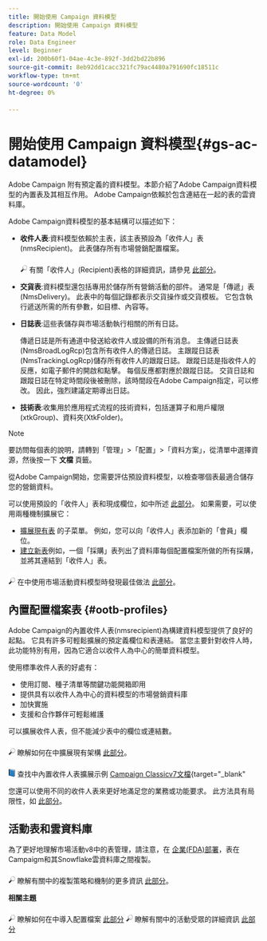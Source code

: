 ```yaml
---
title: 開始使用 Campaign 資料模型
description: 開始使用 Campaign 資料模型
feature: Data Model
role: Data Engineer
level: Beginner
exl-id: 200b60f1-04ae-4c3e-892f-3dd2bd22b896
source-git-commit: 8eb92dd1cacc321fc79ac4480a791690fc18511c
workflow-type: tm+mt
source-wordcount: '0'
ht-degree: 0%

---
```


# 開始使用 Campaign 資料模型{#gs-ac-datamodel}

Adobe Campaign 附有預定義的資料模型。本節介紹了Adobe Campaign資料模型的內置表及其相互作用。 Adobe Campaign依賴於包含連結在一起的表的雲資料庫。

Adobe Campaign資料模型的基本結構可以描述如下：

* **收件人表**:資料模型依賴於主表，該主表預設為「收件人」表(nmsRecipient)。 此表儲存所有市場營銷配置檔案。

   ![](../assets/do-not-localize/glass.png) 有關「收件人」(Recipient)表格的詳細資訊，請參見 [此部分](#ootb-profiles)。

* **交貨表**:資料模型還包括專用於儲存所有營銷活動的部件。 通常是「傳遞」表(NmsDelivery)。 此表中的每個記錄都表示交貨操作或交貨模板。 它包含執行遞送所需的所有參數，如目標、內容等。

* **日誌表**:這些表儲存與市場活動執行相關的所有日誌。

   傳遞日誌是所有通道中發送給收件人或設備的所有消息。 主傳遞日誌表(NmsBroadLogRcp)包含所有收件人的傳遞日誌。
主跟蹤日誌表(NmsTrackingLogRcp)儲存所有收件人的跟蹤日誌。 跟蹤日誌是指收件人的反應，如電子郵件的開啟和點擊。 每個反應都對應於跟蹤日誌。
交貨日誌和跟蹤日誌在特定時間段後被刪除，該時間段在Adobe Campaign指定，可以修改。 因此，強烈建議定期導出日誌。

* **技術表**:收集用於應用程式流程的技術資料，包括運算子和用戶權限(xtkGroup)、資料夾(XtkFolder)。

>[!NOTE]
>
>要訪問每個表的說明，請轉到「管理」>「配置」>「資料方案」，從清單中選擇資源，然後按一下 **文檔** 頁籤。

從Adobe Campaign開始，您需要評估預設資料模型，以檢查哪個表最適合儲存您的營銷資料。

可以使用預設的「收件人」表和現成欄位，如中所述 [此部分](#ootb-profiles)。 如果需要，可以使用兩種機制擴展它：

* [擴展現有表](extend-schema.md) 的子菜單。 例如，您可以向「收件人」表添加新的「會員」欄位。
* [建立新表](create-schema.md)例如，一個「採購」表列出了資料庫每個配置檔案所做的所有採購，並將其連結到「收件人」表。

![](../assets/do-not-localize/glass.png) 在中使用市場活動資料模型時發現最佳做法 [此部分](datamodel-best-practices.md)。

## 內置配置檔案表 {#ootb-profiles}

Adobe Campaign的內置收件人表(nmsrecipient)為構建資料模型提供了良好的起點。 它具有許多可輕鬆擴展的預定義欄位和表連結。 當您主要針對收件人時，此功能特別有用，因為它適合以收件人為中心的簡單資料模型。

使用標準收件人表的好處有：

* 使用訂閱、種子清單等關鍵功能開箱即用
* 提供具有以收件人為中心的資料模型的市場營銷資料庫
* 加快實施
* 支援和合作夥伴可輕鬆維護

可以擴展收件人表，但不能減少表中的欄位或連結數。

![](../assets/do-not-localize/glass.png) 瞭解如何在中擴展現有架構 [此部分](extend-schema.md)。

![](../assets/do-not-localize/book.png) 查找中內置收件人表擴展示例 [Campaign Classicv7文檔](https://experienceleague.adobe.com/docs/campaign-classic/using/configuring-campaign-classic/editing-schemas/examples-of-schemas-edition.html?lang=en#extending-a-table){target=&quot;_blank&quot;

您還可以使用不同的收件人表來更好地滿足您的業務或功能要求。 此方法具有局限性，如 [此部分](custom-recipient.md)。

## 活動表和雲資料庫

為了更好地理解市場活動v8中的表管理，請注意，在 [企業(FDA)部署](../architecture/enterprise-deployment.md)，表在Campaigm和其Snowflake雲資料庫之間複製。

![](../assets/do-not-localize/glass.png) 瞭解有關中的複製策略和機制的更多資訊 [此部分](../architecture/replication.md)。

**相關主題**

![](../assets/do-not-localize/glass.png) 瞭解如何在中導入配置檔案 [此部分](../start/import.md)
![](../assets/do-not-localize/glass.png) 瞭解有關中的活動受眾的詳細資訊 [此部分](../start/audiences.md)

